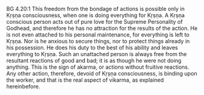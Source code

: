 BG 4.20:1	This freedom from the bondage of actions is possible only in Kṛṣṇa consciousness, when one is doing everything for Kṛṣṇa. A Kṛṣṇa conscious person acts out of pure love for the Supreme Personality of Godhead, and therefore he has no attraction for the results of the action. He is not even attached to his personal maintenance, for everything is left to Kṛṣṇa. Nor is he anxious to secure things, nor to protect things already in his possession. He does his duty to the best of his ability and leaves everything to Kṛṣṇa. Such an unattached person is always free from the resultant reactions of good and bad; it is as though he were not doing anything. This is the sign of akarma, or actions without fruitive reactions. Any other action, therefore, devoid of Kṛṣṇa consciousness, is binding upon the worker, and that is the real aspect of vikarma, as explained hereinbefore.